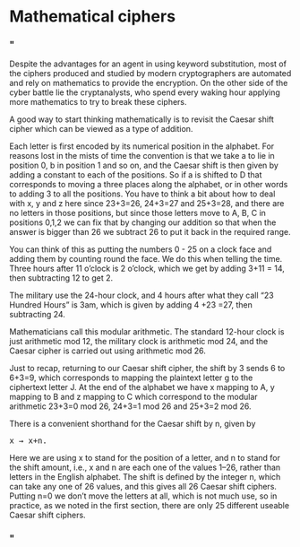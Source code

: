 <h1>Mathematical ciphers</h1>
<h3>"</h3>
<p>Despite the advantages for an agent in using keyword
substitution, most of the ciphers produced and studied by
modern cryptographers are automated and rely on
mathematics to provide the encryption. On the other side
of the cyber battle lie the cryptanalysts, who spend
every waking hour applying more mathematics to try to
break these ciphers.</p>

<p>A good way to start thinking mathematically is to revisit
the Caesar shift cipher which can be viewed as a type of
addition.</p>

<p>Each letter is first encoded by its numerical position in
the alphabet. For reasons lost in the mists of time the
convention is that we take a to lie in position 0, b in
position 1 and so on, and the Caesar shift is then given
by adding a constant to each of the positions. So if a is
shifted to D that corresponds to moving a three places
along the alphabet, or in other words to adding 3 to all
the positions. You have to think a bit about how to deal
with x, y and z here since 23+3=26, 24+3=27 and 25+3=28, and
there are no letters in those positions, but since those
letters move to A, B, C in positions 0,1,2 we can fix
that by changing our addition so that when the answer is
bigger than 26 we subtract 26 to put it back in the
required range.</p>

<p>You can think of this as putting the numbers 0 - 25 on a
clock face and adding them by counting round the face. We
do this when telling the time. Three hours after 11
o’clock is 2 o’clock, which we get by adding 3+11 = 14,
then subtracting 12 to get 2.</p>

<p>The military use the 24-hour clock, and 4 hours after
what they call “23 Hundred Hours” is 3am, which is given
by adding 4 +23 =27, then subtracting 24.</p>

<p>Mathematicians call this modular arithmetic. The standard
12-hour clock is just arithmetic mod 12, the military
clock is arithmetic mod 24, and the Caesar cipher is
carried out using arithmetic mod 26.</p>

<P>Just to recap, returning to our Caesar shift cipher, the
shift by 3 sends 6 to 6+3=9, which corresponds to mapping
the plaintext letter g to the ciphertext letter J. At the
end of the alphabet we have x mapping to A, y mapping to
B and z mapping to C which correspond to the modular
arithmetic 23+3=0 mod 26, 24+3=1 mod 26 and 25+3=2 mod 26.</P>

<p>There is a convenient shorthand for the Caesar shift by
n, given by</p>



<pre id="myPreTag">x → x+n.<br></pre>

<p>Here we are using x to stand for the position of a
letter, and n to stand for the shift amount, i.e., x and
n are each one of the values 1–26, rather than letters in
the English alphabet. The shift is defined by the
integer n, which can take any one of 26 values, and this
gives all 26 Caesar shift ciphers. Putting n=0 we don’t
move the letters at all, which is not much use, so in
practice, as we noted in the first section, there are
only 25 different useable Caesar shift ciphers.</p>

<h3>"</h3>
